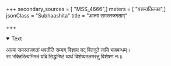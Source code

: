 +++
secondary_sources = [ "MSS_4666",]
meters = [ "वसन्ततिलका",]
jsonClass = "Subhaashita"
title = "आत्मा समस्तजगताम्"

+++

<details open><summary>Text</summary>

आत्मा समस्तजगतां भवतीति सम्यग् विज्ञाय यद् वितनुते त्वयि भावबन्धम्।  
सा भक्तिरित्यभिमतं यदि सिद्धमिष्टं व्यर्थं विशेष्यमलमस्तु विशेषणं नः॥
</details>
